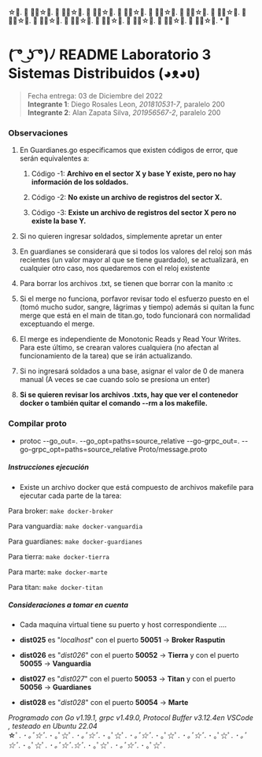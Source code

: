 ☆ﾟ. ･ ｡ﾟ☆ﾟ. ･ ｡ﾟ☆ﾟ. ･ ｡ﾟ☆ﾟ. ･ ｡ﾟ☆ﾟ. ･ ｡ﾟ☆ﾟ. ･ ｡ﾟ☆ﾟ. ･ ｡ﾟ☆ﾟ. ･ ｡ﾟ☆ﾟ. ･ ｡ﾟ☆ﾟ. ･ ｡ﾟ☆ﾟ. ･ ｡ﾟ☆ﾟ. ･ ｡ﾟ☆ﾟ. ･ ｡ﾟ☆ﾟ. ･ ｡ﾟ☆ﾟ. * ･

# ( ͡° ͜ʖ ͡°)ﾉ README Laboratorio 3 Sistemas Distribuidos (◕ᴥ◕ʋ)

>Fecha entrega:  03 de Diciembre del 2022  
>**Integrante 1**: Diego Rosales Leon, *201810531-7*, paralelo 200  
>**Integrante 2**: Alan Zapata Silva, *201956567-2*, paralelo 200 

### Observaciones
1. En Guardianes.go especificamos que existen códigos de error, que serán equivalentes a:

   1.  Código -1: **Archivo en el sector X y base Y existe, pero no hay información de los soldados.**
   
   2.  Código -2: **No existe un archivo de registros del sector X.**

   3.  Código -3: **Existe un archivo de registros del sector X pero no existe la base Y.**

2. Si no quieren ingresar soldados, simplemente apretar un enter

3. En guardianes se considerará que si todos los valores del reloj son más recientes (un valor mayor al que se tiene guardado), se actualizará, en cualquier otro caso, nos quedaremos con el reloj existente
   
4. Para borrar los archivos .txt, se tienen que borrar con la manito :c 

5. Si el merge no funciona, porfavor revisar todo el esfuerzo puesto en el (tomó mucho sudor, sangre, lágrimas y tiempo) además si quitan la func merge que está en el main de titan.go, todo funcionará con normalidad exceptuando el merge.

6. El merge es independiente de Monotonic Reads y Read Your Writes. Para este último, se crearan valores cualquiera (no afectan al funcionamiento de la tarea) que se irán actualizando.

7. Si no ingresará soldados a una base, asignar el valor de 0 de manera manual (A veces se cae cuando solo se presiona un enter)

8. **Si se quieren revisar los archivos .txts, hay que ver el contenedor docker o también quitar el comando --rm a los makefile.**

### Compilar proto

- protoc --go_out=. --go_opt=paths=source_relative --go-grpc_out=. --go-grpc_opt=paths=source_relative Proto/message.proto

##### Instrucciones ejecución
- Existe un archivo docker que está compuesto de archivos makefile para ejecutar cada parte de la tarea:

Para broker: 
    `make docker-broker` 

Para vanguardia: 
    `make docker-vanguardia`

Para guardianes: 
    `make docker-guardianes` 

Para tierra: 
    `make docker-tierra`

Para marte: 
    `make docker-marte`

Para titan: 
    `make docker-titan`

##### Consideraciones a tomar en cuenta

- Cada maquina virtual tiene su puerto y host correspondiente ....

- **dist025** es "*localhost*" con el puerto **50051** &rarr; **Broker Rasputin**
- **dist026** es "*dist026*" con el puerto **50052** &rarr; **Tierra** y con el puerto **50055** &rarr; **Vanguardia**
- **dist027** es "*dist027*" con el puerto **50053** &rarr; **Titan**  y con el puerto **50056** &rarr; **Guardianes**
- **dist028** es "*dist028*" con el puerto **50054** &rarr; **Marte**

*Programado con Go v1.19.1, grpc v1.49.0, Protocol Buffer v3.12.4en VSCode , testeado en Ubuntu 22.04*  
☆ﾟ. *･ ｡ﾟ☆ﾟ.* ･ ｡ﾟ☆ﾟ. *･ ｡ﾟ☆ﾟ.* ･ ｡ﾟ☆ﾟ. *･ ｡ﾟ☆ﾟ.* ･ ｡ﾟ☆ﾟ. *･ ｡ﾟ☆ﾟ.* ･ ｡ﾟ☆ﾟ. *･ ｡ﾟ☆ﾟ.* ･ ｡ﾟ☆ﾟ. *･ ｡ﾟ☆ﾟ.☆ﾟ.* ･ ｡ﾟ☆ﾟ. *･ ｡ﾟ☆ﾟ.* ･ ｡ﾟ☆ﾟ.